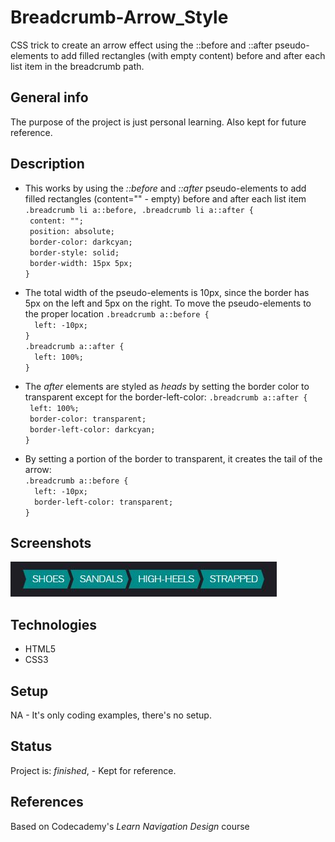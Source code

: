 # Breadcrumb-Arrow_Style
CSS trick to create an arrow effect using the ::before and ::after pseudo-elements to add filled rectangles (with empty content) before and after each list item in the breadcrumb path.

## General info
The purpose of the project is just personal learning. Also kept for future reference.

## Description
* This works by using the _::before_ and _::after_ pseudo-elements to add filled rectangles (content="" - empty) before and after each list item
`.breadcrumb li a::before, .breadcrumb li a::after {`  
  ` content: "";`  
  ` position: absolute;`  
  ` border-color: darkcyan;`  
  ` border-style: solid;`  
  ` border-width: 15px 5px;`  
`}`  

* The total width of the pseudo-elements is 10px, since the border has 5px on the left and 5px on the right. To move the pseudo-elements to the proper location
`.breadcrumb a::before {`  
`  left: -10px;`  
`}`  
`.breadcrumb a::after {`  
`  left: 100%;`  
`}`  

* The _after_ elements are styled as _heads_ by setting the border color to transparent except for the border-left-color:
`.breadcrumb a::after {`  
 ` left: 100%;`  
 ` border-color: transparent;`  
 ` border-left-color: darkcyan;`  
`}`  
* By setting a portion of the border to transparent, it creates the tail of the arrow:  
`.breadcrumb a::before {`    
`  left: -10px;`  
`  border-left-color: transparent;`  
`}`

## Screenshots
![Example screenshot](screenshot.jpg)

## Technologies
* HTML5
* CSS3

## Setup
NA - It's only coding examples, there's no setup.

## Status
Project is: _finished_, - Kept for reference.

## References
Based on Codecademy's _Learn Navigation Design_ course
